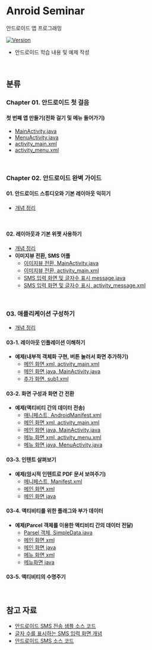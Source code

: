 # Anroid Seminar

안드로이드 앱 프로그래밍

[![Version](https://img.shields.io/badge/version-2019.01.02-blue.svg)](https://github.com/LeeSM0518/Android/blob/master/VERSION.md)

* 안드로이드 학습 내용 및 예제 작성

<br>

## 분류

### Chapter 01. 안드로이드 첫 걸음

#### 첫 번째 앱 만들기(전화 걸기 및 메뉴 들어가기)

* [MainActivity.java](https://github.com/LeeSM0518/Android/blob/master/Chapter1/Hello/app/src/main/java/com/example/lenovo/hello/MainActivity.java)
* [MenuActivity.java](https://github.com/LeeSM0518/Android/blob/master/Chapter1/Hello/app/src/main/java/com/example/lenovo/hello/MenuActivity.java)
* [activity_main.xml](https://github.com/LeeSM0518/Android/blob/master/Chapter1/Hello/app/src/main/res/layout/activity_main.xml)
* [activity_menu.xml](https://github.com/LeeSM0518/Android/blob/master/Chapter1/Hello/app/src/main/res/layout/activity_menu.xml)

<br>

### Chapter 02. 안드로이드 완벽 가이드

#### 01. 안드로이드 스튜디오와 기본 레이아웃 익히기

* [개념 정리](https://github.com/LeeSM0518/Android/blob/master/Chapter2/layout_basic.md)

<br>

#### 02. 레이아웃과 기본 위젯 사용하기

* [개념 정리](https://github.com/LeeSM0518/Android/blob/master/Chapter2/layout_and_widget.md)
* **이미지뷰 전환, SMS 어플**
  * [이미지뷰 전환, MainActivity.java](https://github.com/LeeSM0518/Android/blob/master/Chapter2/09_problem/Problem/app/src/main/java/com/example/lenovo/problem/MainActivity.java)
  * [이미지뷰 전환, activity_main.xml](https://github.com/LeeSM0518/Android/blob/master/Chapter2/09_problem/Problem/app/src/main/res/layout/activity_main.xml)
  * [SMS 입력 화면 및 글자수 표시 message.java](https://github.com/LeeSM0518/Android/blob/master/Chapter2/09_problem/Problem/app/src/main/java/com/example/lenovo/problem/message.java)
  * [SMS 입력 화면 및 글자수 표시, activity_message.xml](https://github.com/LeeSM0518/Android/blob/master/Chapter2/09_problem/Problem/app/src/main/res/layout/activity_message.xml)

<br>

### 03. 애플리케이션 구성하기

* [개념 정리](https://github.com/LeeSM0518/Android/blob/master/Chapter2/03_application_configuration/Application_Configuration.md)

#### 03-1. 레이아웃 인플레이션 이해하기

* **예제(내부적 객체화 구현, 버튼 눌러서 화면 추가하기)**
  * [메인 화면 xml, activity_main.xml](https://github.com/LeeSM0518/Android/blob/master/Chapter2/03_application_configuration/01_SampleLayoutInflater/app/src/main/res/layout/activity_main.xml)
  * [메인 화면 java, MainActivity.java](https://github.com/LeeSM0518/Android/blob/master/Chapter2/03_application_configuration/01_SampleLayoutInflater/app/src/main/java/com/example/samplelayoutinflater/MainActivity.java)
  * [추가 화면, sub1.xml](https://github.com/LeeSM0518/Android/blob/master/Chapter2/03_application_configuration/01_SampleLayoutInflater/app/src/main/res/layout/sub1.xml)

#### 03-2. 화면 구성과 화면 간 전환

* **예제(액티비티 간의 데이터 전송)**
  * [매니페스트, AndroidManifest.xml](https://github.com/LeeSM0518/Android/blob/master/Chapter2/03_application_configuration/02_SampleIntent/app/src/main/AndroidManifest.xml)
  * [메인 화면 xml, activity_main.xml](https://github.com/LeeSM0518/Android/blob/master/Chapter2/03_application_configuration/02_SampleIntent/app/src/main/res/layout/activity_main.xml)
  * [메인 화면 java, MainActivity.java](https://github.com/LeeSM0518/Android/blob/master/Chapter2/03_application_configuration/02_SampleIntent/app/src/main/java/com/example/sampleintent/MainActivity.java)
  * [메뉴 화면 xml, activity_menu.xml](https://github.com/LeeSM0518/Android/blob/master/Chapter2/03_application_configuration/02_SampleIntent/app/src/main/res/layout/activity_menu.xml)
  * [메뉴 화면 java, MenuActivity.java](https://github.com/LeeSM0518/Android/blob/master/Chapter2/03_application_configuration/02_SampleIntent/app/src/main/java/com/example/sampleintent/MenuActivity.java)

#### 03-3. 인텐트 살펴보기

* **예제(암시적 인텐트로 PDF 문서 보여주기)**
  * [메니페스트, Manifest.xml](https://github.com/LeeSM0518/Android/blob/master/Chapter2/03_application_configuration/03_Intent/SamplePDFView/app/src/main/AndroidManifest.xml)
  * [메인 화면 xml](https://github.com/LeeSM0518/Android/blob/master/Chapter2/03_application_configuration/03_Intent/SamplePDFView/app/src/main/res/layout/activity_main.xml)
  * [메인 화면 java](https://github.com/LeeSM0518/Android/blob/master/Chapter2/03_application_configuration/03_Intent/SamplePDFView/app/src/main/java/com/example/samplepdfview/MainActivity.java)

#### 03-4. 액티비티를 위한 플래그와 부가 데이터

* **예제(Parcel 객체를 이용한 액티비티 간의 데이터 전달)**
  * [Parsel 객체, SimpleData.java](https://github.com/LeeSM0518/Android/blob/master/Chapter2/03_application_configuration/03_Intent/SampleParcelable/app/src/main/java/com/example/sampleparcelable/SimpleData.java)
  * [메인 화면 xml](https://github.com/LeeSM0518/Android/blob/master/Chapter2/03_application_configuration/03_Intent/SampleParcelable/app/src/main/res/layout/activity_main.xml)
  * [메인 화면 java](https://github.com/LeeSM0518/Android/blob/master/Chapter2/03_application_configuration/03_Intent/SampleParcelable/app/src/main/java/com/example/sampleparcelable/MainActivity.java)
  * [메뉴 화면 xml](https://github.com/LeeSM0518/Android/blob/master/Chapter2/03_application_configuration/03_Intent/SampleParcelable/app/src/main/res/layout/activity_menu.xml)
  * [메뉴화면 java](https://github.com/LeeSM0518/Android/blob/master/Chapter2/03_application_configuration/03_Intent/SampleParcelable/app/src/main/java/com/example/sampleparcelable/MenuActivity.java)

#### 03-5. 액티비티의 수명주기

<br>


## 참고 자료

* [안드로이드 SMS 전송 샘플 소스 코드](http://blog.naver.com/PostView.nhn?blogId=wjdtjdgus956&logNo=120118277255)
* [글자 수를 표시하는 SMS 입력 화면 개념](http://kr-blog.gihwan.com/29)
* [안드로이드 SMS 소스 코드](https://github.com/Studying-Android/Android-tutorial/tree/master/SMSview/app/src/main)

